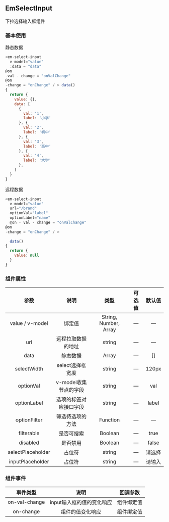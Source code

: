 ## EmSelectInput

下拉选择输入框组件

### 基本使用

静态数据

````javascript
<em-select-input
  v-model="value"
  :data = "data"
@on
-val - change = "onValChange"
@on
-change = "onChange" / > data()
{
  return {
    value: {},
    data: [
      {
        val: '1',
        label: '小学'
      }, {
        val: '2',
        label: '初中'
      }, {
        val: '3',
        label: '高中'
      }, {
        val: '4',
        label: '大学'
      },
    ]
  }
}

````

远程数据

````javascript
<em-select-input
  v-model="value"
  url="/brand"
  optionVal="label"
  optionLabel="name"
  @on - val - change = "onValChange"
@on
-change = "onChange" / >
  
  data()
{
  return {
    value: null
  }
}

````

### 组件属性

|        参数         |       说明       |          类型           | 可选值 |  默认值  |
|:-----------------:|:--------------:|:---------------------:|:---:|:-----:|
|  value / v-model  |      绑定值       | String, Number, Array |  —  |   —   |
|        url        |   远程拉取数据的地址    |        string         |  —  |   —   |
|       data        |      静态数据      |         Array         |  —  |  []   |
|    selectWidth    |  select选择框宽度   |        string         |  —  | 120px |
|     optionVal     | v-model收集节点的字段 |        string         |  —  |  val  |
|    optionLabel    |  选项的标签对应接口字段   |        string         |  —  | label |
|   optionFilter    |    筛选待选项的方法    |       Function        |  —  |   —   |
|    filterable     |     是否可搜索      |        Boolean        |  —  | true  |
|     disabled      |      是否禁用      |        Boolean        |  —  | false |
| selectPlaceholder |      占位符       |        string         |  —  |  请选择  |
| inputPlaceholder  |      占位符       |        string         |  —  |  请输入  |

### 组件事件

|     事件类型      |       说明        | 回调参数  |
|:-------------:|:---------------:|:-----:|
| on-val-change | input输入框的值的变化响应 | 组件绑定值 |
|   on-change   |    组件的值变化响应     | 组件绑定值 |
